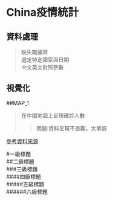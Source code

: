China疫情統計
==========================
資料處理<br>
----------------------
>缺失職補齊<br>
>選定特定國家與日期<br>
>中文英文對照參數<br>


視覺化<br>
------------------------
##MAP_1
>在中國地圖上呈現確診人數
>>問題:資料呈現不直觀，太單調
>

  [參考資料來源](https://kknews.cc/zh-tw/code/44vlokq.html"哈囉")


#一級標題  
##二級標題  
###三級標題  
####四級標題  
#####五級標題  
######六級標題  
